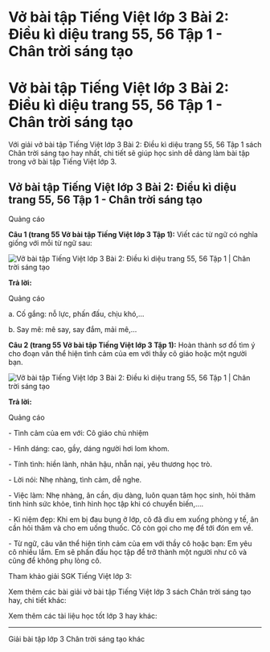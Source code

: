 # Vở bài tập Tiếng Việt lớp 3 Bài 2: Điều kì diệu trang 55, 56 Tập 1 - Chân trời sáng tạo

# Vở bài tập Tiếng Việt lớp 3 Bài 2: Điều kì diệu trang 55, 56 Tập 1 - Chân trời sáng tạo

Với giải vở bài tập Tiếng Việt lớp 3 Bài 2: Điều kì diệu trang 55, 56 Tập 1 sách Chân trời sáng tạo hay nhất, chi tiết sẽ giúp học sinh dễ dàng làm bài tập trong vở bài tập Tiếng Việt lớp 3.

## Vở bài tập Tiếng Việt lớp 3 Bài 2: Điều kì diệu trang 55, 56 Tập 1 - Chân trời sáng tạo

Quảng cáo

**Câu 1 (trang 55 Vở bài tập Tiếng Việt lớp 3 Tập 1):** Viết các từ ngữ có nghĩa giống với mỗi từ ngữ sau:

![Vở bài tập Tiếng Việt lớp 3 Bài 2: Điều kì diệu trang 55, 56 Tập 1 | Chân trời sáng tạo](https://vietjack.com/vbt-tieng-viet-3-ct/images/bai-2-dieu-ki-dieu-sgk-tr-79-1.PNG)

**Trả lời:**

Quảng cáo

a. Cố gắng: nỗ lực, phấn đấu, chịu khó,…

b. Say mê: mê say, say đắm, mải mê,…

**Câu 2 (trang 55 Vở bài tập Tiếng Việt lớp 3 Tập 1):** Hoàn thành sơ đồ tìm ý cho đoạn văn thể hiện tình cảm của em với thầy cô giáo hoặc một người bạn.

![Vở bài tập Tiếng Việt lớp 3 Bài 2: Điều kì diệu trang 55, 56 Tập 1 | Chân trời sáng tạo](https://vietjack.com/vbt-tieng-viet-3-ct/images/bai-2-dieu-ki-dieu-sgk-tr-79-2.PNG)

**Trả lời:**

Quảng cáo

\- Tình cảm của em với: Cô giáo chủ nhiệm

\- Hình dáng: cao, gầy, dáng người hơi lom khom.

\- Tính tình: hiền lành, nhân hậu, nhẫn nại, yêu thương học trò.

\- Lời nói: Nhẹ nhàng, tình cảm, dễ nghe.

\- Việc làm: Nhẹ nhàng, ân cần, dịu dàng, luôn quan tâm học sinh, hỏi thăm tình hình sức khỏe, tình hình học tập khi có chuyển biến,….

\- Kỉ niệm đẹp: Khi em bị đau bụng ở lớp, cô đã dìu em xuống phòng y tế, ân cần hỏi thăm và cho em uống thuốc. Cô còn gọi cho mẹ để tới đón em về.

\- Từ ngữ, câu văn thể hiện tình cảm của em với thầy cô hoặc bạn: Em yêu cô nhiều lắm. Em sẽ phấn đấu học tập để trở thành một người như cô và cũng để không phụ lòng cô.

Tham khảo giải SGK Tiếng Việt lớp 3:

Xem thêm các bài giải vở bài tập Tiếng Việt lớp 3 sách Chân trời sáng tạo hay, chi tiết khác:

Xem thêm các tài liệu học tốt lớp 3 hay khác:

* * *

Giải bài tập lớp 3 Chân trời sáng tạo khác
